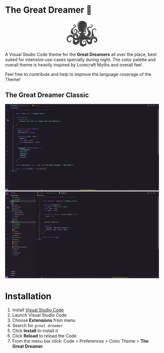 # The Great Dreamer :octopus:

<p align="center"><img src="assets/vectors/Octopus.svg" width="100" heigth="100"></p>

A Visual Studio Code theme for the **Great Dreamers** all over the place, best suited for intensive use-cases specially during night. The color palette and overall theme is heavily inspired by Lovecraft Myths and overall feel.

Feel free to contribute and help to improve the language coverage of the Theme!

## The Great Dreamer Classic

![TypeScript Example](assets/images/typescript-example.png)
![Great Dreamer with Sidebar](assets/images/javascript-example.png)

# Installation

1.  Install [Visual Studio Code](https://code.visualstudio.com/)
2.  Launch Visual Studio Code
3.  Choose **Extensions** from menu
4.  Search for `great dreamer`
5.  Click **Install** to install it
6.  Click **Reload** to reload the Code
7.  From the menu bar click: Code > Preferences > Color Theme > **The Great Dreamer**
